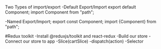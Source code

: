 Two Types of import/export
-Default Export/Import
export default Component;
import Component from "path";

-Named Export/Import;
export const Component;
import {Component} from "path";

#Redux toolkit
-Install @reduxjs/toolkit and react-redux
-Build our store
-Connect our store to app
-Slice(cartSlice)
-dispatch(action)
-Selector
